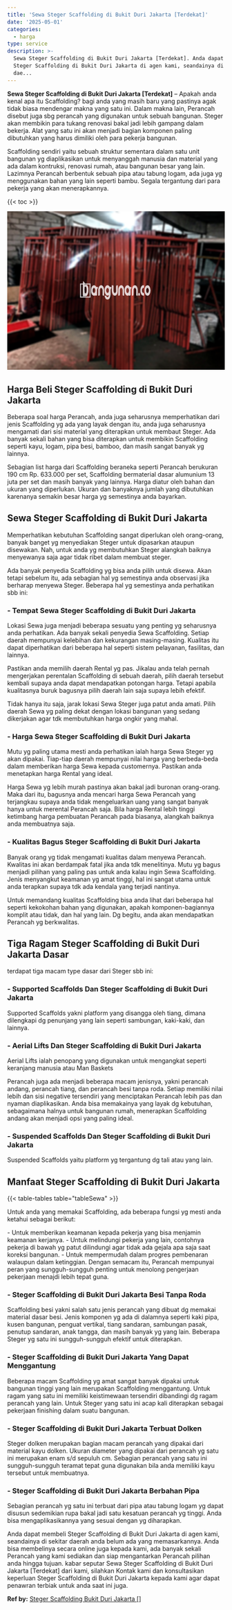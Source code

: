 ```yaml
---
title: 'Sewa Steger Scaffolding di Bukit Duri Jakarta [Terdekat]'
date: '2025-05-01'
categories:
  - harga
type: service
description: >-
  Sewa Steger Scaffolding di Bukit Duri Jakarta [Terdekat]. Anda dapat membeli
  Steger Scaffolding di Bukit Duri Jakarta di agen kami, seandainya di sekitar
  dae...
---
```


**Sewa Steger Scaffolding di Bukit Duri Jakarta \[Terdekat\]** – Apakah anda kenal apa itu Scaffolding? bagi anda yang masih baru yang pastinya agak tidak biasa mendengar makna yang satu ini. Dalam makna lain, Perancah disebut juga sbg perancah yang digunakan untuk sebuah bangunan. Steger akan membikin para tukang renovasi bakal jadi lebih gampang dalam bekerja. Alat yang satu ini akan menjadi bagian komponen paling dibutuhkan yang harus dimiliki oleh para pekerja bangunan.

Scaffolding sendiri yaitu sebuah struktur sementara dalam satu unit bangunan yg diaplikasikan untuk menyanggah manusia dan material yang ada dalam kontruksi, renovasi rumah, atau bangunan besar yang lain. Lazimnya Perancah berbentuk sebuah pipa atau tabung logam, ada juga yg menggunakan bahan yang lain seperti bambu. Segala tergantung dari para pekerja yang akan menerapkannya.

{{< toc >}}

![Sewa Steger Scaffolding di Bukit Duri Jakarta [Terdekat]](/images/sewa-scaffolding-steger-05.png)

## Harga Beli Steger Scaffolding di Bukit Duri Jakarta

Beberapa soal harga Perancah, anda juga seharusnya memperhatikan dari jenis Scaffolding yg ada yang layak dengan itu, anda juga seharusnya mengamati dari sisi material yang diterapkan untuk membaut Steger. Ada banyak sekali bahan yang bisa diterapkan untuk membikin Scaffolding seperti kayu, logam, pipa besi, bamboo, dan masih sangat banyak yg lainnya.

Sebagian list harga dari Scaffolding beraneka seperti Perancah berukuran 190 cm Rp. 633.000 per set, Scaffolding bermaterial dasar alumunium 13 juta per set dan masih banyak yang lainnya. Harga diatur oleh bahan dan ukuran yang diperlukan. Ukuran dan banyaknya jumlah yang dibutuhkan karenanya semakin besar harga yg semestinya anda bayarkan.

## Sewa Steger Scaffolding di Bukit Duri Jakarta

Memperhatikan kebutuhan Scaffolding sangat diperlukan oleh orang-orang, banyak banget yg menyediakan Steger untuk dipasarkan ataupun disewakan. Nah, untuk anda yg membutuhkan Steger alangkah baiknya menyewanya saja agar tidak ribet dalam membuat steger.

Ada banyak penyedia Scaffolding yg bisa anda pilih untuk disewa. Akan tetapi sebelum itu, ada sebagian hal yg semestinya anda observasi jika berharap menyewa Steger. Beberapa hal yg semestinya anda perhatikan sbb ini:

### \- Tempat Sewa Steger Scaffolding di Bukit Duri Jakarta

Lokasi Sewa juga menjadi beberapa sesuatu yang penting yg seharusnya anda perhatikan. Ada banyak sekali penyedia Sewa Scaffolding. Setiap daerah mempunyai kelebihan dan kekurangan masing-masing. Kualitas itu dapat diperhatikan dari beberapa hal seperti sistem pelayanan, fasilitas, dan lainnya.

Pastikan anda memilih daerah Rental yg pas. Jikalau anda telah pernah mengerjakan perentalan Scaffolding di sebuah daerah, pilih daerah tersebut kembali supaya anda dapat mendapatkan potongan harga. Tetapi apabila kualitasnya buruk bagusnya pilih daerah lain saja supaya lebih efektif.

Tidak hanya itu saja, jarak lokasi Sewa Steger juga patut anda amati. Pilih daerah Sewa yg paling dekat dengan lokasi bangunan yang sedang dikerjakan agar tdk membutuhkan harga ongkir yang mahal.

### \- Harga Sewa Steger Scaffolding di Bukit Duri Jakarta

Mutu yg paling utama mesti anda perhatikan ialah harga Sewa Steger yg akan dipakai. Tiap-tiap daerah mempunyai nilai harga yang berbeda-beda dalam memberikan harga Sewa kepada customernya. Pastikan anda menetapkan harga Rental yang ideal.

Harga Sewa yg lebih murah pastinya akan bakal jadi buronan orang-orang. Maka dari itu, bagusnya anda mencari harga Sewa Perancah yang terjangkau supaya anda tidak mengeluarkan uang yang sangat banyak hanya untuk merental Perancah saja. Bila harga Rental lebih tinggi ketimbang harga pembuatan Perancah pada biasanya, alangkah baiknya anda membuatnya saja.

### \- Kualitas Bagus Steger Scaffolding di Bukit Duri Jakarta

Banyak orang yg tidak mengamati kualitas dalam menyewa Perancah. Kwalitas ini akan berdampak fatal jika anda tdk menelitinya. Mutu yg bagus menjadi pilihan yang paling pas untuk anda kalau ingin Sewa Scaffolding. Jenis menyangkut keamanan yg amat tinggi, hal ini sangat utama untuk anda terapkan supaya tdk ada kendala yang terjadi nantinya.

Untuk memandang kualitas Scaffolding bisa anda lihat dari beberapa hal seperti kekokohan bahan yang digunakan, apakah komponen-bagiannya komplit atau tidak, dan hal yang lain. Dg begitu, anda akan mendapatkan Perancah yg berkwalitas.

## Tiga Ragam Steger Scaffolding di Bukit Duri Jakarta Dasar

terdapat tiga macam type dasar dari Steger sbb ini:

### \- Supported Scaffolds Dan Steger Scaffolding di Bukit Duri Jakarta

Supported Scaffolds yakni platform yang disangga oleh tiang, dimana dilengkapi dg penunjang yang lain seperti sambungan, kaki-kaki, dan lainnya.

### \- Aerial Lifts Dan Steger Scaffolding di Bukit Duri Jakarta

Aerial Lifts ialah penopang yang digunakan untuk mengangkat seperti keranjang manusia atau Man Baskets

Perancah juga ada menjadi beberapa macam jenisnya, yakni perancah andang, perancah tiang, dan perancah besi tanpa roda. Setiap memiliki nilai lebih dan sisi negative tersendiri yang menciptakan Perancah lebih pas dan nyaman diaplikasikan. Anda bisa memakainya yang layak dg kebutuhan, sebagaimana halnya untuk bangunan rumah, menerapkan Scaffolding andang akan menjadi opsi yang paling ideal.

### \- Suspended Scaffolds Dan Steger Scaffolding di Bukit Duri Jakarta

Suspended Scaffolds yaitu platform yg tergantung dg tali atau yang lain.

## Manfaat Steger Scaffolding di Bukit Duri Jakarta

{{< table-tables table="tableSewa" >}}

Untuk anda yang memakai Scaffolding, ada beberapa fungsi yg mesti anda ketahui sebagai berikut:

\- Untuk memberikan keamanan kepada pekerja yang bisa menjamin keamanan kerjanya. - Untuk melindungi pekerja yang lain, contohnya pekerja di bawah yg patut dilindungi agar tidak ada gejala apa saja saat koreksi bangunan. - Untuk mempermudah dalam progres pembenaran walaupun dalam ketinggian. Dengan semacam itu, Perancah mempunyai peran yang sungguh-sungguh penting untuk menolong pengerjaan pekerjaan menajdi lebih tepat guna.

### \- Steger Scaffolding di Bukit Duri Jakarta Besi Tanpa Roda

Scaffolding besi yakni salah satu jenis perancah yang dibuat dg memakai material dasar besi. Jenis komponen yg ada di dalamnya seperti kaki pipa, kusen bangunan, penguat vertikal, tiang sandaran, sambungan pasak, penutup sandaran, anak tangga, dan masih banyak yg yang lain. Beberapa Steger yg satu ini sungguh-sungguh efektif untuk diterapkan.

### \- Steger Scaffolding di Bukit Duri Jakarta Yang Dapat Menggantung

Beberapa macam Scaffolding yg amat sangat banyak dipakai untuk bangunan tinggi yang lain merupakan Scaffolding menggantung. Untuk ragam yang satu ini memiliki keistimewaan tersendiri dibandingi dg ragam perancah yang lain. Untuk Steger yang satu ini acap kali diterapkan sebagai pekerjaan finishing dalam suatu bangunan.

### \- Steger Scaffolding di Bukit Duri Jakarta Terbuat Dolken

Steger dolken merupakan bagian macam perancah yang dipakai dari material kayu dolken. Ukuran diameter yang dipakai dari perancah yg satu ini merupakan enam s/d sepuluh cm. Sebagian perancah yang satu ini sungguh-sungguh teramat tepat guna digunakan bila anda memiliki kayu tersebut untuk membuatnya.

### \- Steger Scaffolding di Bukit Duri Jakarta Berbahan Pipa

Sebagian perancah yg satu ini terbuat dari pipa atau tabung logam yg dapat disusun sedemikian rupa bakal jadi satu kesatuan perancah yg tinggi. Anda bisa mengaplikasikannya yang sesuai dengan yg diharapkan.

Anda dapat membeli Steger Scaffolding di Bukit Duri Jakarta di agen kami, seandainya di sekitar daerah anda belum ada yang memasarkannya. Anda bisa membelinya secara online juga kepada kami, ada banyak sekali Perancah yang kami sediakan dan siap mengantarkan Perancah pilihan anda hingga tujuan. kabar seputar Sewa Steger Scaffolding di Bukit Duri Jakarta \[Terdekat\] dari kami, silahkan Kontak kami dan konsultasikan keperluan Steger Scaffolding di Bukit Duri Jakarta kepada kami agar dapat penawran terbiak untuk anda saat ini juga.

**Ref by:** [Steger Scaffolding Bukit Duri Jakarta []](https://id.wikipedia.org/wiki/Steger)
